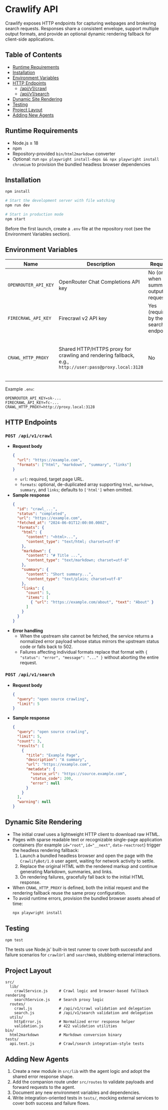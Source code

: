 # Crawlify API

Crawlify exposes HTTP endpoints for capturing webpages and brokering search requests. Responses share a consistent envelope, support multiple output formats, and provide an optional dynamic rendering fallback for client-side applications.

## Table of Contents
- [Runtime Requirements](#runtime-requirements)
- [Installation](#installation)
- [Environment Variables](#environment-variables)
- [HTTP Endpoints](#http-endpoints)
  - [/api/v1/crawl](#post-apiv1crawl)
  - [/api/v1/search](#post-apiv1search)
- [Dynamic Site Rendering](#dynamic-site-rendering)
- [Testing](#testing)
- [Project Layout](#project-layout)
- [Adding New Agents](#adding-new-agents)

## Runtime Requirements
- Node.js ≥ 18
- npm
- Repository-provided `bin/html2markdown` converter
- Optional: run `npx playwright install-deps && npx playwright install chromium` to provision the bundled headless browser dependencies

## Installation
```bash
npm install

# Start the development server with file watching
npm run dev

# Start in production mode
npm start
```

Before the first launch, create a `.env` file at the repository root (see the Environment Variables section).

## Environment Variables
| Name | Description | Required | Purpose |
| ---- | ----------- | -------- | ------- |
| `OPENROUTER_API_KEY` | OpenRouter Chat Completions API key | No (only when summary output is requested) | Generates the `summary` format |
| `FIRECRAWL_API_KEY` | Firecrawl v2 API key | Yes (required by the search endpoint) | Accesses the upstream search service |
| `CRAWL_HTTP_PROXY` | Shared HTTP/HTTPS proxy for crawling and rendering fallback, e.g., `http://user:pass@proxy.local:3128` | No | Reuses a single proxy when direct access is unavailable |

Example `.env`:
```env
OPENROUTER_API_KEY=sk-...
FIRECRAWL_API_KEY=fc-...
CRAWL_HTTP_PROXY=http://proxy.local:3128
```

## HTTP Endpoints

### `POST /api/v1/crawl`
- **Request body**
  ```json
  {
    "url": "https://example.com",
    "formats": ["html", "markdown", "summary", "links"]
  }
  ```
  - `url`: required, target page URL.
  - `formats`: optional, de-duplicated array supporting `html`, `markdown`, `summary`, and `links`; defaults to `['html']` when omitted.
- **Sample response**
  ```json
  {
    "id": "crawl_...",
    "status": "completed",
    "url": "https://example.com",
    "fetched_at": "2024-06-01T12:00:00.000Z",
    "formats": {
      "html": {
        "content": "<html>...",
        "content_type": "text/html; charset=utf-8"
      },
      "markdown": {
        "content": "# Title ...",
        "content_type": "text/markdown; charset=utf-8"
      },
      "summary": {
        "content": "Short summary...",
        "content_type": "text/plain; charset=utf-8"
      },
      "links": {
        "count": 5,
        "items": [
          { "url": "https://example.com/about", "text": "About" }
        ]
      }
    }
  }
  ```
- **Error handling**
  - When the upstream site cannot be fetched, the service returns a normalized error payload whose status mirrors the upstream status code or falls back to 502.
  - Failures affecting individual formats replace that format with `{ "status": "error", "message": "..." }` without aborting the entire request.

### `POST /api/v1/search`
- **Request body**
  ```json
  {
    "query": "open source crawling",
    "limit": 5
  }
  ```
- **Sample response**
  ```json
  {
    "query": "open source crawling",
    "limit": 5,
    "count": 3,
    "results": [
      {
        "title": "Example Page",
        "description": "A summary",
        "url": "https://example.com",
        "metadata": {
          "source_url": "https://source.example.com",
          "status_code": 200,
          "error": null
        }
      }
    ],
    "warning": null
  }
  ```

## Dynamic Site Rendering
- The initial crawl uses a lightweight HTTP client to download raw HTML.
- Pages with sparse readable text or recognizable single-page application containers (for example `id="root"`, `id="__next"`, `data-reactroot`) trigger the headless rendering fallback:
  1. Launch a bundled headless browser and open the page with the `CrawlifyBot/1.0` user agent, waiting for network activity to settle.
  2. Replace the original HTML with the rendered markup and continue generating Markdown, summaries, and links.
  3. On rendering failures, gracefully fall back to the initial HTML response.
- When `CRAWL_HTTP_PROXY` is defined, both the initial request and the rendering fallback reuse the same proxy configuration.
- To avoid runtime errors, provision the bundled browser assets ahead of time:
  ```bash
  npx playwright install
  ```

## Testing
```bash
npm test
```
The tests use Node.js' built-in test runner to cover both successful and failure scenarios for `crawlUrl` and `searchWeb`, stubbing external interactions.

## Project Layout
```
src/
  lib/
    crawlService.js     # Crawl logic and browser-based fallback rendering
    searchService.js    # Search proxy logic
  routes/
    crawl.js            # /api/v1/crawl validation and delegation
    search.js           # /api/v1/search validation and delegation
  utils/
    httpError.js        # Normalized error response helper
    validation.js       # 422 validation utilities
bin/
  html2markdown         # Markdown conversion binary
tests/
  api.test.js           # Crawl/search integration-style tests
```

## Adding New Agents
1. Create a new module in `src/lib` with the agent logic and adopt the shared error response shape.
2. Add the companion route under `src/routes` to validate payloads and forward requests to the agent.
3. Document any new environment variables and dependencies.
4. Write integration-oriented tests in `tests/`, mocking external services to cover both success and failure flows.
